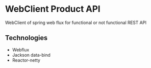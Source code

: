 # WebClient Product API
WebClient of spring web flux for functional or not functional REST API

## Technologies
- Webflux
- Jackson data-bind
- Reactor-netty

